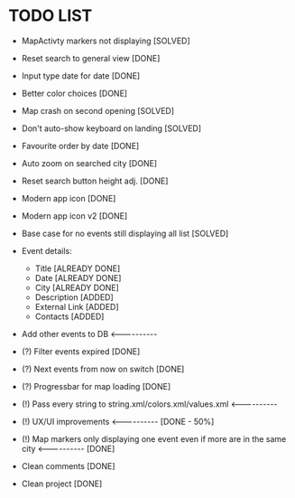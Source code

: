 # TODO LIST

- MapActivty markers not displaying [SOLVED]
- Reset search to general view [DONE]
- Input type date for date [DONE]
- Better color choices [DONE]
- Map crash on second opening [SOLVED]
- Don't auto-show keyboard on landing [SOLVED]
- Favourite order by date [DONE]
- Auto zoom on searched city [DONE]
- Reset search button height adj. [DONE]
- Modern app icon [DONE]
- Modern app icon v2 [DONE]
- Base case for no events still displaying all list [SOLVED]

- Event details:
  - Title [ALREADY DONE]
  - Date [ALREADY DONE]
  - City [ALREADY DONE]
  - Description [ADDED]
  - External Link [ADDED]
  - Contacts [ADDED]
  
- Add other events to DB <----------

- (?) Filter events expired [DONE]
- (?) Next events from now on switch [DONE]
- (?) Progressbar for map loading [DONE]

- (!) Pass every string to string.xml/colors.xml/values.xml <----------
- (!) UX/UI improvements <---------- [DONE - 50%]
- (!) Map markers only displaying one event even if more are in the same city <---------- [DONE]

- Clean comments [DONE]
- Clean project [DONE]